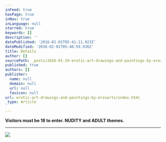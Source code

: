 ```yaml
---
inFeed: true
hasPage: true
inNav: true
inLanguage: null
starred: true
keywords: []
description: ''
datePublished: '2016-02-01T05:41:11.023Z'
dateModified: '2016-02-01T05:40:59.936Z'
title: Details
author: []
sourcePath: _posts/2016-01-29-erotic-art-drawings-and-paintings-by-erosarts.md
published: true
authors: []
publisher:
  name: null
  domain: null
  url: null
  favicon: null
url: erotic-art-drawings-and-paintings-by-erosarts/index.html
_type: Article

---
```

**Visitors must be 18 to enter.  NUDITY and ADULT themes.**

****
![](https://s3-us-west-2.amazonaws.com/the-grid-img/p/6ac68592910dd65c20b40f01031ee2e84d2e5bc9.jpg)